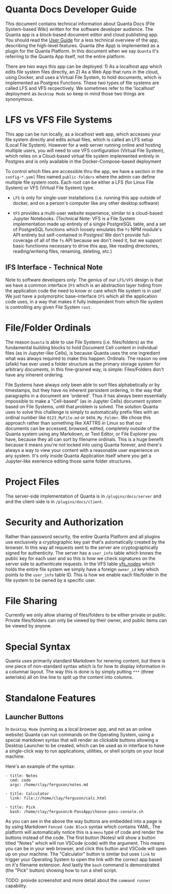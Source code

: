 # Quanta Docs Developer Guide

This document contains technical information about Quanta Docs (File System-based Wiki) written for the software developer audience. The Quanta app is a block-based document editor and cloud publishing app. You should read the [User Guide](./docs_user_guide.md) for a less technical overview of the app, describing the high-level features. Quanta (the App) is implemented as a plugin for the Quanta Platform. In this document when we say `Quanta` it's referring to the Quanta App itself, not the entire platform.

There are two ways this app can be deployed: 1) As a localhost app which edits file system files directly, an 2) As a Web App that runs in the cloud, using Docker, and uses a Virtual File System, to hold documents, which is implemented as Postgres Functions. These two types of file systems are called LFS and VFS recpectively. We sometimes refer to the 'localhost' deployment as `Desktop Mode` so keep in mind those two things are synonymous.

# LFS vs VFS File Systems

This app can be run locally, as a localhost web app, which accesses your file system directly and edits actual files, which is called an LFS setup (Local File System). However for a web server running online and hosting multiple users, you will need to use VFS configuration (Virtual File System), which relies on a Cloud-based virtual file system implemented entirely in Postgres and is only available in the Docker-Compose-based deployment

To control which files are accessible thru the app, we have a section in the `config-*.yaml` files named `public-folders` where the admin can define multiple file system roots. Each root can be either a LFS (for Linux File System) or VFS (Virtual File System) type. 

* `LFS` is only for single-user installations (i.e. running this app outside of docker, and on a person's computer like any other desktop software) 

* `VFS` provides a multi-user website experience, similar to a cloud-based Jupyter Notebooks. (Technical Note: VFS is a File System implementation made up entirely of a single PostgreSQL table, and a set of PostgreSQL functions which loosely emulates the `fs` NPM module's API entirely but self-contained in Postgres! We don't provide full-coverage of all of the `fs` API because we don't need it, but we support basic functionns necessary to drive this app, like reading directories, reading/writeing files, renaming, deleting, etc.)

## IFS Interface - Technical Note

Note to software developers only: The genius of our `LFS/VFS` design is that we have a common interface `IFS` which is an abstraction layer hiding from the application code the need to know or care which file system is in use! We just have a polymorphic base-interface `IFS` which all the application code uses, in a way that makes it fully independent from which file system is controlling any given File System `root`.   

# File/Folder Ordinals

The reason `Quanta` is able to use File Systems (i.e. files/folders) as the fundamental building blocks to hold Document Cell content in individual files (as in Jupyter-like Cells), is because Quanta uses the one ingredient what was always required to make this happen: Ordinals. The reason no one (afaik) has ever used a folder structure as the primary storage system for arbitrary documents, in this fine-grained way, is simple: Files/Folders don't have any inherent ordering. 

File Systems have always only been able to sort files alphabetically or by timestamps, but they have no inherent persistent ordering, in the way that paragraphs in a document are 'ordered'. Thus it has always been essentially impossible to make a "Cell-based" (as in Jupyter Cells) document system based on File Systems, until that problem is solved. The solution Quanta uses to solve this challenge is simply to automatically prefix files with an ordinal number like `0123_MyFile.md` or `0456_My_Folder`. We chose this approach rather than something like XATTRS in Linux so that our documents can be accessed, browsed, edited, completely outside of the Quanta system using any Markdown, or Text Editor, or File Explorer you have, because they all can sort by filename ordinals. This is a huge benefit because it means you're not locked into using Quanta forever, and there's always a way to view your content with a reasonable user experience on any system. It's only inside Quanta Application itself where you get a Jupyter-like exerience editing those same folder structures.

# Project Files

The server-side implementation of Quanta is in `/plugins/docs/server` and and the client-side is in `/plugins/docs/client`.

# Security and Authorization

Rather than password security, the entire Quanta Platform and all plugins use exclusively a cryptographic key pair that's automatically created by the browser. In this way all requests sent to the server are cryptographically signed for authenticity. The server has a `user_info` table which knows the public key for each user and so this is how we check signatures on the server side to authenticate requests. In the VFS table [vfs_nodes](/plugins/docs/server/VFS/SQL/schema.sql) which holds the entire file system we simply have a foreign `owner_id` key which points to the `user_info` table ID. This is how we enable each file/folder in the file system to be owned by a specific user. 

# File Sharing

Currently we only allow sharing of files/folders to be either private or public. Private files/folders can only be viewed by their owner, and public items can be viewed by anyone.

# Special Syntax

Quanta uses primarily standard Markdown for renering content, but there is one piece of non-standard syntax which is for how to display information in a columnar layout. The way this is done is by simply putting `***` (three asterisks) all on line line to split up the content into columns.

# Standalone Features

## Launcher Buttons

In `Desktop Mode` (running as a local browser app, and not as an online website) Quanta can run commands on the Operating System, using a special markdown syntax that will render as clickable buttons allowing a Desktop Launcher to be created, which can be used as in interface to have a single-click way to run applications, utilities, or shell scripts on your local machine.

Here's an example of the syntax:

```menu
- title: Notes
  cmd: code
  args: /home/clay/ferguson/notes.md
 
- title: Calculator
  link: file:///home/clay/ferguson/calc.html

- title: Pick
  bash: /home/clay/ferguson/A-PassApp/choose-pass-console.sh
```

As you can see in the above the way buttons are embedded into a page is by using Markdown `Fenced Code Block` syntax which contains YAML. The platform will automatically notice this is a `menu` type of code and render the buttons instead of the code. The first button (Notes) will show a button titled "Notes" which will run VSCode (code) with the argument. This means you can be in your web browser, and click this button and VSCode will open up on your machine. The "Calculator" button is similar but uses `link` to trigger your Operating System to open the link with the correct app based on it's filename extension. And lastly the `bash` command is demonstrated (the "Pick" button) showing how to run a shell script. 

TODO: proivde screenshot and more detail about the `command runner` capability.

